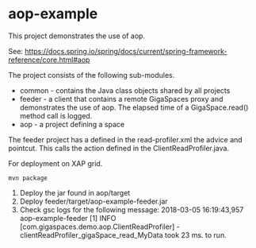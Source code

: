 # aop-example

This project demonstrates the use of aop.

See: https://docs.spring.io/spring/docs/current/spring-framework-reference/core.html#aop

The project consists of the following sub-modules.

* common - contains the Java class objects shared by all projects
* feeder - a client that contains a remote GigaSpaces proxy and demonstrates the use of aop. The elapsed time of a GigaSpace.read() method call is logged.
* aop - a project defining a space

The feeder project has a defined in the read-profiler.xml the advice and pointcut. This calls the action defined in the ClientReadProfiler.java.

For deployment on XAP grid.

```
mvn package
```

1. Deploy the jar found in aop/target
2. Deploy feeder/target/aop-example-feeder.jar
3. Check gsc logs for the following message:
2018-03-05 16:19:43,957 aop-example-feeder [1] INFO [com.gigaspaces.demo.aop.ClientReadProfiler] - clientReadProfiler_gigaSpace_read_MyData took 23 ms. to run.
